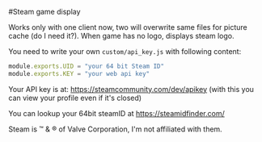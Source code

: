 #Steam game display

Works only with one client now, two will overwrite same 
files for picture cache (do I need it?). When game has 
no logo, displays steam logo.

You need to write your own `custom/api_key.js` 
with following content:
```js
module.exports.UID = "your 64 bit Steam ID"
module.exports.KEY = "your web api key"
```

Your API key is at: https://steamcommunity.com/dev/apikey
(with this you can view your profile even if it's closed)

You can lookup your 64bit steamID at https://steamidfinder.com/

Steam is &trade; & &reg; of Valve Corporation, I'm not affiliated with them.
